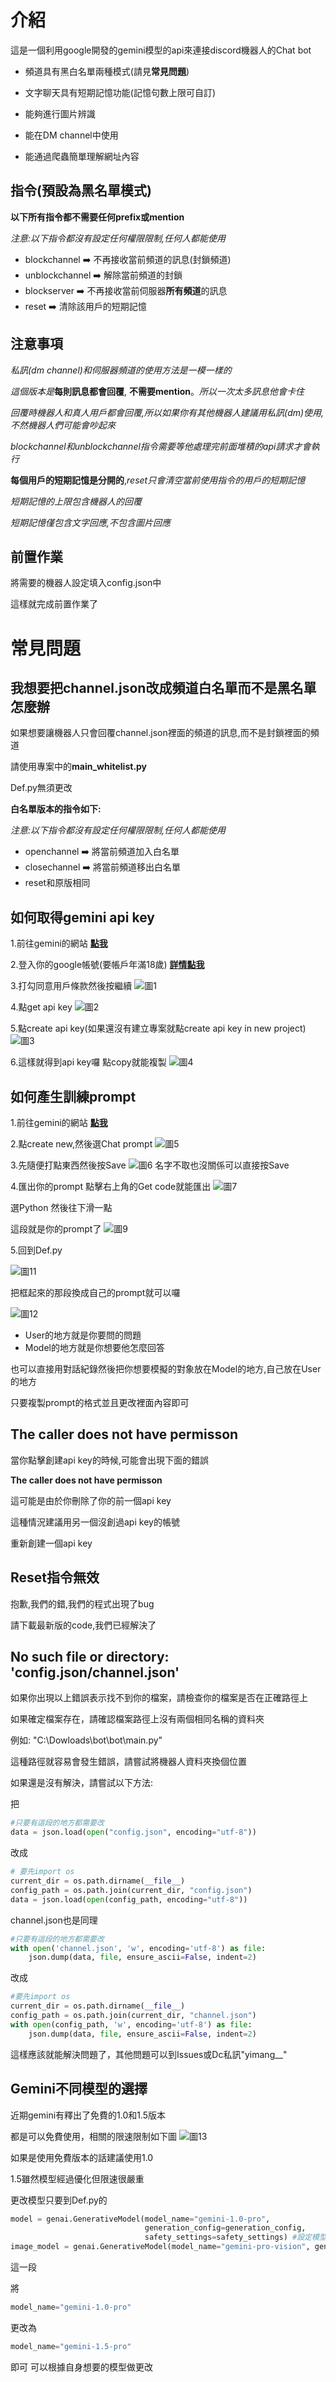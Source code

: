 # 介紹
這是一個利用google開發的gemini模型的api來連接discord機器人的Chat bot

* 頻道具有黑白名單兩種模式(請見**常見問題**)

* 文字聊天具有短期記憶功能(記憶句數上限可自訂)

* 能夠進行圖片辨識

* 能在DM channel中使用

* 能通過爬蟲簡單理解網址內容

## 指令(預設為黑名單模式)
**以下所有指令都不需要任何prefix或mention**

*注意:以下指令都沒有設定任何權限限制,任何人都能使用*

* blockchannel ➡️ 不再接收當前頻道的訊息(封鎖頻道)
* unblockchannel ➡️ 解除當前頻道的封鎖
* blockserver ➡️ 不再接收當前伺服器**所有頻道**的訊息
* reset ➡️ 清除該用戶的短期記憶
## 注意事項
*私訊(dm channel)和伺服器頻道的使用方法是一模一樣的*

*這個版本是***每則訊息都會回覆**, **不需要mention**。*所以一次太多訊息他會卡住*

*回覆時機器人和真人用戶都會回覆,所以如果你有其他機器人建議用私訊(dm)使用,不然機器人們可能會吵起來*

*blockchannel和unblockchannel指令需要等他處理完前面堆積的api請求才會執行*

**每個用戶的短期記憶是分開的**,*reset只會清空當前使用指令的用戶的短期記憶*

*短期記憶的上限包含機器人的回覆*

*短期記憶僅包含文字回應,不包含圖片回應*
## 前置作業
將需要的機器人設定填入config.json中

這樣就完成前置作業了
# 常見問題
## 我想要把channel.json改成頻道白名單而不是黑名單怎麼辦
如果想要讓機器人只會回覆channel.json裡面的頻道的訊息,而不是封鎖裡面的頻道

請使用專案中的**main_whitelist.py**

Def.py無須更改

**白名單版本的指令如下:**

*注意:以下指令都沒有設定任何權限限制,任何人都能使用*
* openchannel ➡️ 將當前頻道加入白名單
* closechannel ➡️ 將當前頻道移出白名單
* reset和原版相同




## 如何取得gemini api key
1.前往gemini的網站 [**點我**](<https://makersuite.google.com/>)

2.登入你的google帳號(要帳戶年滿18歲) [**詳情點我**](<https://ai.google.dev/available_regions?hl=zh-tw>)

3.打勾同意用戶條款然後按繼續
![圖1](images/1.png)

4.點get api key
![圖2](images/2.png)

5.點create api key(如果還沒有建立專案就點create api key in new project)
![圖3](images/3.png)

6.這樣就得到api key囉 點copy就能複製
![圖4](images/4.png)


## 如何產生訓練prompt
1.前往gemini的網站 [**點我**](<https://makersuite.google.com/>)

2.點create new,然後選Chat prompt
![圖5](images/5.png)

3.先隨便打點東西然後按Save
![圖6](images/6.png)
名字不取也沒關係可以直接按Save

4.匯出你的prompt
點擊右上角的Get code就能匯出
![圖7](images/7.png)

選Python 然後往下滑一點

這段就是你的prompt了
![圖9](images/8.png)

5.回到Def.py

![圖11](images/9.png)

把框起來的那段換成自己的prompt就可以囉

![圖12](images/10.png)

* User的地方就是你要問的問題
* Model的地方就是你想要他怎麼回答

也可以直接用對話紀錄然後把你想要模擬的對象放在Model的地方,自己放在User的地方

只要複製prompt的格式並且更改裡面內容即可

## The caller does not have permisson
當你點擊創建api key的時候,可能會出現下面的錯誤

**The caller does not have permisson**

這可能是由於你刪除了你的前一個api key

這種情況建議用另一個沒創過api key的帳號

重新創建一個api key

## Reset指令無效
抱歉,我們的錯,我們的程式出現了bug

請下載最新版的code,我們已經解決了

## No such file or directory: 'config.json/channel.json'
如果你出現以上錯誤表示找不到你的檔案，請檢查你的檔案是否在正確路徑上

如果確定檔案存在，請確認檔案路徑上沒有兩個相同名稱的資料夾

例如: "C:\Dowloads\bot\bot\main.py"

這種路徑就容易會發生錯誤，請嘗試將機器人資料夾換個位置

如果還是沒有解決，請嘗試以下方法:

把
```py
#只要有這段的地方都需要改
data = json.load(open("config.json", encoding="utf-8"))
```
改成
```py
# 要先import os
current_dir = os.path.dirname(__file__)
config_path = os.path.join(current_dir, "config.json")
data = json.load(open(config_path, encoding="utf-8"))
```
channel.json也是同理
```py
#只要有這段的地方都需要改
with open('channel.json', 'w', encoding='utf-8') as file:
    json.dump(data, file, ensure_ascii=False, indent=2)
```
改成
```py
#要先import os
current_dir = os.path.dirname(__file__)
config_path = os.path.join(current_dir, "channel.json")
with open(config_path, 'w', encoding='utf-8') as file:
    json.dump(data, file, ensure_ascii=False, indent=2)
```
這樣應該就能解決問題了，其他問題可以到Issues或Dc私訊"yimang__"

## Gemini不同模型的選擇
近期gemini有釋出了免費的1.0和1.5版本

都是可以免費使用，相關的限速限制如下圖
![圖13](images/11.png)

如果是使用免費版本的話建議使用1.0

1.5雖然模型經過優化但限速很嚴重

更改模型只要到Def.py的
```py
model = genai.GenerativeModel(model_name="gemini-1.0-pro",
                              generation_config=generation_config,
                              safety_settings=safety_settings) #設定模型 這邊不用動他
image_model = genai.GenerativeModel(model_name="gemini-pro-vision", generation_config=generation_config, safety_settings=safety_settings)
```
這一段

將
```py
model_name="gemini-1.0-pro"
```
更改為
```py
model_name="gemini-1.5-pro"
```
即可
可以根據自身想要的模型做更改
